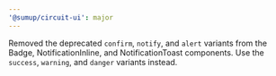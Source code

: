 ```yaml
---
'@sumup/circuit-ui': major
---
```


Removed the deprecated `confirm`, `notify`, and `alert` variants from the Badge, NotificationInline, and NotificationToast components. Use the `success`, `warning`, and `danger` variants instead.
